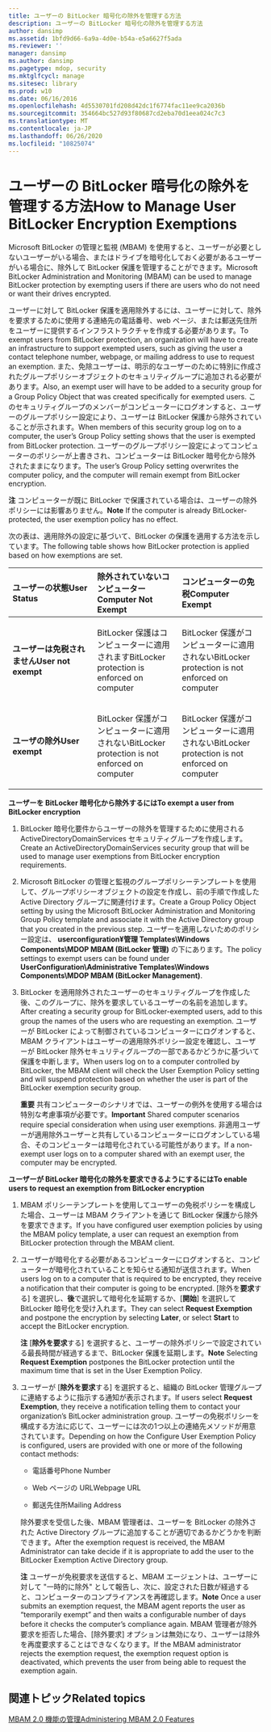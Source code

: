 ```yaml
---
title: ユーザーの BitLocker 暗号化の除外を管理する方法
description: ユーザーの BitLocker 暗号化の除外を管理する方法
author: dansimp
ms.assetid: 1bfd9d66-6a9a-4d0e-b54a-e5a6627f5ada
ms.reviewer: ''
manager: dansimp
ms.author: dansimp
ms.pagetype: mdop, security
ms.mktglfcycl: manage
ms.sitesec: library
ms.prod: w10
ms.date: 06/16/2016
ms.openlocfilehash: 4d5530701fd208d42dc1f6774fac11ee9ca2036b
ms.sourcegitcommit: 354664bc527d93f80687cd2eba70d1eea024c7c3
ms.translationtype: MT
ms.contentlocale: ja-JP
ms.lasthandoff: 06/26/2020
ms.locfileid: "10825074"
---
```

# <span data-ttu-id="20107-103">ユーザーの BitLocker 暗号化の除外を管理する方法</span><span class="sxs-lookup"><span data-stu-id="20107-103">How to Manage User BitLocker Encryption Exemptions</span></span>


<span data-ttu-id="20107-104">Microsoft BitLocker の管理と監視 (MBAM) を使用すると、ユーザーが必要としないユーザーがいる場合、またはドライブを暗号化しておく必要があるユーザーがいる場合に、除外して BitLocker 保護を管理することができます。</span><span class="sxs-lookup"><span data-stu-id="20107-104">Microsoft BitLocker Administration and Monitoring (MBAM) can be used to manage BitLocker protection by exempting users if there are users who do not need or want their drives encrypted.</span></span>

<span data-ttu-id="20107-105">ユーザーに対して BitLocker 保護を適用除外するには、ユーザーに対して、除外を要求するために使用する連絡先の電話番号、web ページ、または郵送先住所をユーザーに提供するインフラストラクチャを作成する必要があります。</span><span class="sxs-lookup"><span data-stu-id="20107-105">To exempt users from BitLocker protection, an organization will have to create an infrastructure to support exempted users, such as giving the user a contact telephone number, webpage, or mailing address to use to request an exemption.</span></span> <span data-ttu-id="20107-106">また、免除ユーザーは、明示的なユーザーのために特別に作成されたグループポリシーオブジェクトのセキュリティグループに追加される必要があります。</span><span class="sxs-lookup"><span data-stu-id="20107-106">Also, an exempt user will have to be added to a security group for a Group Policy Object that was created specifically for exempted users.</span></span> <span data-ttu-id="20107-107">このセキュリティグループのメンバーがコンピューターにログオンすると、ユーザーのグループポリシー設定により、ユーザーは BitLocker 保護から除外されていることが示されます。</span><span class="sxs-lookup"><span data-stu-id="20107-107">When members of this security group log on to a computer, the user’s Group Policy setting shows that the user is exempted from BitLocker protection.</span></span> <span data-ttu-id="20107-108">ユーザーのグループポリシー設定によってコンピューターのポリシーが上書きされ、コンピューターは BitLocker 暗号化から除外されたままになります。</span><span class="sxs-lookup"><span data-stu-id="20107-108">The user’s Group Policy setting overwrites the computer policy, and the computer will remain exempt from BitLocker encryption.</span></span>

<span data-ttu-id="20107-109">**注** コンピューターが既に BitLocker で保護されている場合は、ユーザーの除外ポリシーには影響ありません。</span><span class="sxs-lookup"><span data-stu-id="20107-109">**Note** If the computer is already BitLocker-protected, the user exemption policy has no effect.</span></span>

 

<span data-ttu-id="20107-110">次の表は、適用除外の設定に基づいて、BitLocker の保護を適用する方法を示しています。</span><span class="sxs-lookup"><span data-stu-id="20107-110">The following table shows how BitLocker protection is applied based on how exemptions are set.</span></span>

<table>
<colgroup>
<col width="33%" />
<col width="33%" />
<col width="33%" />
</colgroup>
<thead>
<tr class="header">
<th align="left"><span data-ttu-id="20107-111">ユーザーの状態</span><span class="sxs-lookup"><span data-stu-id="20107-111">User Status</span></span></th>
<th align="left"><span data-ttu-id="20107-112">除外されていないコンピューター</span><span class="sxs-lookup"><span data-stu-id="20107-112">Computer Not Exempt</span></span></th>
<th align="left"><span data-ttu-id="20107-113">コンピューターの免税</span><span class="sxs-lookup"><span data-stu-id="20107-113">Computer Exempt</span></span></th>
</tr>
</thead>
<tbody>
<tr class="odd">
<td align="left"><p><strong><span data-ttu-id="20107-114">ユーザーは免税されません</span><span class="sxs-lookup"><span data-stu-id="20107-114">User not exempt</span></span></strong></p></td>
<td align="left"><p><span data-ttu-id="20107-115">BitLocker 保護はコンピューターに適用されます</span><span class="sxs-lookup"><span data-stu-id="20107-115">BitLocker protection is enforced on computer</span></span></p></td>
<td align="left"><p><span data-ttu-id="20107-116">BitLocker 保護がコンピューターに適用されない</span><span class="sxs-lookup"><span data-stu-id="20107-116">BitLocker protection is not enforced on computer</span></span></p></td>
</tr>
<tr class="even">
<td align="left"><p><strong><span data-ttu-id="20107-117">ユーザの除外</span><span class="sxs-lookup"><span data-stu-id="20107-117">User exempt</span></span></strong></p></td>
<td align="left"><p><span data-ttu-id="20107-118">BitLocker 保護がコンピューターに適用されない</span><span class="sxs-lookup"><span data-stu-id="20107-118">BitLocker protection is not enforced on computer</span></span></p></td>
<td align="left"><p><span data-ttu-id="20107-119">BitLocker 保護がコンピューターに適用されない</span><span class="sxs-lookup"><span data-stu-id="20107-119">BitLocker protection is not enforced on computer</span></span></p></td>
</tr>
</tbody>
</table>

 

**<span data-ttu-id="20107-120">ユーザーを BitLocker 暗号化から除外するには</span><span class="sxs-lookup"><span data-stu-id="20107-120">To exempt a user from BitLocker encryption</span></span>**

1.  <span data-ttu-id="20107-121">BitLocker 暗号化要件からユーザーの除外を管理するために使用される ActiveDirectoryDomainServices セキュリティグループを作成します。</span><span class="sxs-lookup"><span data-stu-id="20107-121">Create an ActiveDirectoryDomainServices security group that will be used to manage user exemptions from BitLocker encryption requirements.</span></span>

2.  <span data-ttu-id="20107-122">Microsoft BitLocker の管理と監視のグループポリシーテンプレートを使用して、グループポリシーオブジェクトの設定を作成し、前の手順で作成した Active Directory グループに関連付けます。</span><span class="sxs-lookup"><span data-stu-id="20107-122">Create a Group Policy Object setting by using the Microsoft BitLocker Administration and Monitoring Group Policy template and associate it with the Active Directory group that you created in the previous step.</span></span> <span data-ttu-id="20107-123">ユーザーを適用しないためのポリシー設定は、 **userconfiguration¥管理 Templates\\Windows Components\\MDOP MBAM (BitLocker 管理)** の下にあります。</span><span class="sxs-lookup"><span data-stu-id="20107-123">The policy settings to exempt users can be found under **UserConfiguration\\Administrative Templates\\Windows Components\\MDOP MBAM (BitLocker Management)**.</span></span>

3.  <span data-ttu-id="20107-124">BitLocker を適用除外されたユーザーのセキュリティグループを作成した後、このグループに、除外を要求しているユーザーの名前を追加します。</span><span class="sxs-lookup"><span data-stu-id="20107-124">After creating a security group for BitLocker-exempted users, add to this group the names of the users who are requesting an exemption.</span></span> <span data-ttu-id="20107-125">ユーザーが BitLocker によって制御されているコンピューターにログオンすると、MBAM クライアントはユーザーの適用除外ポリシー設定を確認し、ユーザーが BitLocker 除外セキュリティグループの一部であるかどうかに基づいて保護を中断します。</span><span class="sxs-lookup"><span data-stu-id="20107-125">When users log on to a computer controlled by BitLocker, the MBAM client will check the User Exemption Policy setting and will suspend protection based on whether the user is part of the BitLocker exemption security group.</span></span>

    <span data-ttu-id="20107-126">**重要** 共有コンピューターのシナリオでは、ユーザーの例外を使用する場合は特別な考慮事項が必要です。</span><span class="sxs-lookup"><span data-stu-id="20107-126">**Important** Shared computer scenarios require special consideration when using user exemptions.</span></span> <span data-ttu-id="20107-127">非適用ユーザーが適用除外ユーザーと共有しているコンピューターにログオンしている場合、そのコンピューターは暗号化されている可能性があります。</span><span class="sxs-lookup"><span data-stu-id="20107-127">If a non-exempt user logs on to a computer shared with an exempt user, the computer may be encrypted.</span></span>

     

**<span data-ttu-id="20107-128">ユーザーが BitLocker 暗号化の除外を要求できるようにするには</span><span class="sxs-lookup"><span data-stu-id="20107-128">To enable users to request an exemption from BitLocker encryption</span></span>**

1.  <span data-ttu-id="20107-129">MBAM ポリシーテンプレートを使用してユーザーの免税ポリシーを構成した場合、ユーザーは MBAM クライアントを通じて BitLocker 保護から除外を要求できます。</span><span class="sxs-lookup"><span data-stu-id="20107-129">If you have configured user exemption policies by using the MBAM policy template, a user can request an exemption from BitLocker protection through the MBAM client.</span></span>

2.  <span data-ttu-id="20107-130">ユーザーが暗号化する必要があるコンピューターにログオンすると、コンピューターが暗号化されていることを知らせる通知が送信されます。</span><span class="sxs-lookup"><span data-stu-id="20107-130">When users log on to a computer that is required to be encrypted, they receive a notification that their computer is going to be encrypted.</span></span> <span data-ttu-id="20107-131">[除外を**要求**する] を選択し、**後**で選択して暗号化を延期するか、[**開始**] を選択して BitLocker 暗号化を受け入れます。</span><span class="sxs-lookup"><span data-stu-id="20107-131">They can select **Request Exemption** and postpone the encryption by selecting **Later**, or select **Start** to accept the BitLocker encryption.</span></span>

    <span data-ttu-id="20107-132">**注** [**除外を要求**する] を選択すると、ユーザーの除外ポリシーで設定されている最長時間が経過するまで、BitLocker 保護を延期します。</span><span class="sxs-lookup"><span data-stu-id="20107-132">**Note** Selecting **Request Exemption** postpones the BitLocker protection until the maximum time that is set in the User Exemption Policy.</span></span>

     

3.  <span data-ttu-id="20107-133">ユーザーが [**除外を要求**する] を選択すると、組織の BitLocker 管理グループに連絡するように指示する通知が表示されます。</span><span class="sxs-lookup"><span data-stu-id="20107-133">If users select **Request Exemption**, they receive a notification telling them to contact your organization’s BitLocker administration group.</span></span> <span data-ttu-id="20107-134">ユーザーの免税ポリシーを構成する方法に応じて、ユーザーには次の1つ以上の連絡先メソッドが用意されています。</span><span class="sxs-lookup"><span data-stu-id="20107-134">Depending on how the Configure User Exemption Policy is configured, users are provided with one or more of the following contact methods:</span></span>

    -   <span data-ttu-id="20107-135">電話番号</span><span class="sxs-lookup"><span data-stu-id="20107-135">Phone Number</span></span>

    -   <span data-ttu-id="20107-136">Web ページの URL</span><span class="sxs-lookup"><span data-stu-id="20107-136">Webpage URL</span></span>

    -   <span data-ttu-id="20107-137">郵送先住所</span><span class="sxs-lookup"><span data-stu-id="20107-137">Mailing Address</span></span>

    <span data-ttu-id="20107-138">除外要求を受信した後、MBAM 管理者は、ユーザーを BitLocker の除外された Active Directory グループに追加することが適切であるかどうかを判断できます。</span><span class="sxs-lookup"><span data-stu-id="20107-138">After the exemption request is received, the MBAM Administrator can take decide if it is appropriate to add the user to the BitLocker Exemption Active Directory group.</span></span>

    <span data-ttu-id="20107-139">**注** ユーザーが免税要求を送信すると、MBAM エージェントは、ユーザーに対して "一時的に除外" として報告し、次に、設定された日数が経過すると、コンピューターのコンプライアンスを再確認します。</span><span class="sxs-lookup"><span data-stu-id="20107-139">**Note** Once a user submits an exemption request, the MBAM agent reports the user as “temporarily exempt” and then waits a configurable number of days before it checks the computer’s compliance again.</span></span> <span data-ttu-id="20107-140">MBAM 管理者が除外要求を拒否した場合、[除外要求] オプションは無効になり、ユーザーは除外を再度要求することはできなくなります。</span><span class="sxs-lookup"><span data-stu-id="20107-140">If the MBAM administrator rejects the exemption request, the exemption request option is deactivated, which prevents the user from being able to request the exemption again.</span></span>

     

## <span data-ttu-id="20107-141">関連トピック</span><span class="sxs-lookup"><span data-stu-id="20107-141">Related topics</span></span>


[<span data-ttu-id="20107-142">MBAM 2.0 機能の管理</span><span class="sxs-lookup"><span data-stu-id="20107-142">Administering MBAM 2.0 Features</span></span>](administering-mbam-20-features-mbam-2.md)

 

 





